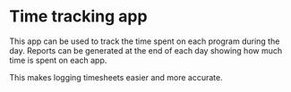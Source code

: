 # Time tracking app

This app can be used to track the time spent on each program during the day.
Reports can be generated at the end of each day showing how much time is spent on each app.

This makes logging timesheets easier and more accurate.
